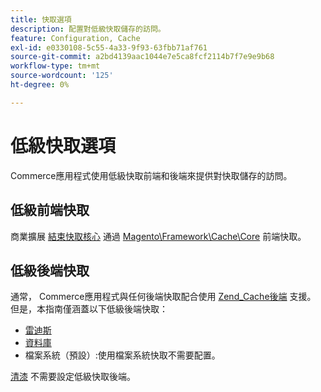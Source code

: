 ```yaml
---
title: 快取選項
description: 配置對低級快取儲存的訪問。
feature: Configuration, Cache
exl-id: e0330108-5c55-4a33-9f93-63fbb71af761
source-git-commit: a2bd4139aac1044e7e5ca8fcf2114b7f7e9e9b68
workflow-type: tm+mt
source-wordcount: '125'
ht-degree: 0%

---
```


# 低級快取選項

Commerce應用程式使用低級快取前端和後端來提供對快取儲存的訪問。

## 低級前端快取

商業擴展 [結束快取核心](https://framework.zend.com/manual/1.12/en/zend.cache.frontends.html) 通過 [Magento\Framework\Cache\Core](https://github.com/magento/magento2/blob/2.4/lib/internal/Magento/Framework/Cache/Core.php) 前端快取。

## 低級後端快取

通常， Commerce應用程式與任何後端快取配合使用 [Zend_Cache後端](https://framework.zend.com/manual/1.12/en/zend.cache.backends.html) 支援。 但是，本指南僅涵蓋以下低級後端快取：

- [雷迪斯](config-redis.md)
- [資料庫](https://developer.adobe.com/commerce/php/development/cache/partial/database-caching/)
- 檔案系統（預設）:使用檔案系統快取不需要配置。

[清漆](config-varnish.md) 不需要設定低級快取後端。
